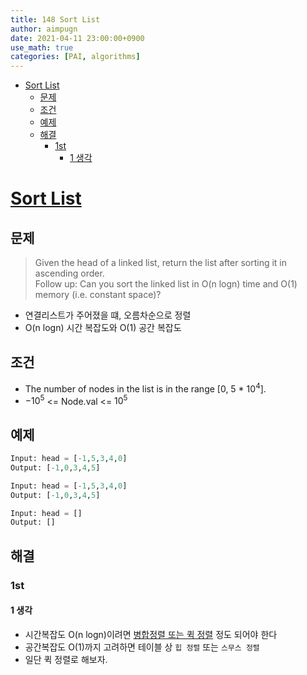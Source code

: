 ```yaml
---
title: 148 Sort List
author: aimpugn
date: 2021-04-11 23:00:00+0900
use_math: true
categories: [PAI, algorithms]
---
```


- [Sort List](#sort-list)
  - [문제](#문제)
  - [조건](#조건)
  - [예제](#예제)
  - [해결](#해결)
    - [1st](#1st)
      - [1 생각](#1-생각)

# [Sort List](https://leetcode.com/problems/sort-list/)

## 문제

> Given the head of a linked list, return the list after sorting it in ascending order.  
> Follow up: Can you sort the linked list in O(n logn) time and O(1) memory (i.e. constant space)?

- 연결리스트가 주어졌을 떄, 오름차순으로 정렬
- O(n logn) 시간 복잡도와 O(1) 공간 복잡도

## 조건

- The number of nodes in the list is in the range [0, 5 * $10^{4}$].
- $-10^{5}$ <= Node.val <= $10^{5}$

## 예제

```python
Input: head = [-1,5,3,4,0]
Output: [-1,0,3,4,5]

Input: head = [-1,5,3,4,0]
Output: [-1,0,3,4,5]

Input: head = []
Output: []
```

## 해결

### 1st

#### 1 생각

- 시간복잡도 O(n logn)이려면 [병합정렬 또는 퀵 정렬](https://ko.wikipedia.org/wiki/%EC%A0%95%EB%A0%AC_%EC%95%8C%EA%B3%A0%EB%A6%AC%EC%A6%98#%EB%B9%84%EA%B5%90_%EC%A0%95%EB%A0%AC) 정도 되어야 한다
- 공간복잡도 O(1)까지 고려하면 테이블 상 `힙 정렬` 또는 `스무스 정렬`
- 일단 퀵 정렬로 해보자.
